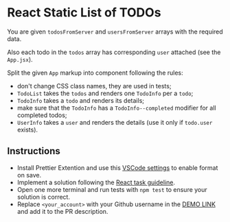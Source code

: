 # React Static List of TODOs

You are given `todosFromServer` and `usersFromServer` arrays with the required data.

Also each todo in the `todos` array has corresponding `user` attached (see the `App.jsx`).

Split the given `App` markup into component following the rules:

- don't change CSS class names, they are used in tests;
- `TodoList` takes the `todos` and renders one `TodoInfo` per a `todo`;
- `TodoInfo` takes a `todo` and renders its details;
- make sure that the `TodoInfo` has a `TodoInfo--completed` modifier for all completed todos;
- `UserInfo` takes a `user` and renders the details (use it only if `todo.user` exists).

## Instructions
- Install Prettier Extention and use this [VSCode settings](https://mate-academy.github.io/fe-program/tools/vscode/settings.json) to enable format on save.
- Implement a solution following the [React task guideline](https://github.com/mate-academy/react_task-guideline#react-tasks-guideline).
- Open one more terminal and run tests with `npm test` to ensure your solution is correct.
- Replace `<your_account>` with your Github username in the [DEMO LINK](https://misha-vynnyk.github.io/react_static-list-of-todos-js/) and add it to the PR description.
